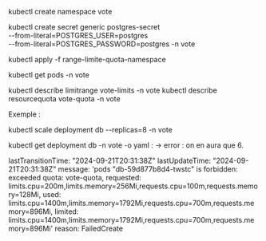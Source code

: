 kubectl create namespace vote

kubectl create secret generic postgres-secret \
  --from-literal=POSTGRES_USER=postgres \
  --from-literal=POSTGRES_PASSWORD=postgres -n vote

kubectl apply -f range-limite-quota-namespace

kubectl get pods -n vote

kubectl describe limitrange vote-limits -n vote
kubectl describe resourcequota vote-quota -n vote

Exemple : 

kubectl scale deployment db --replicas=8 -n vote

kubectl get deployment db -n vote -o yaml : -> error : on en aura que 6.

lastTransitionTime: "2024-09-21T20:31:38Z"
    lastUpdateTime: "2024-09-21T20:31:38Z"
    message: 'pods "db-59d877b8d4-twstc" is forbidden: exceeded quota: vote-quota,
      requested: limits.cpu=200m,limits.memory=256Mi,requests.cpu=100m,requests.memory=128Mi,
      used: limits.cpu=1400m,limits.memory=1792Mi,requests.cpu=700m,requests.memory=896Mi,
      limited: limits.cpu=1400m,limits.memory=1792Mi,requests.cpu=700m,requests.memory=896Mi'
    reason: FailedCreate






